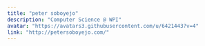 ```yaml
---
title: "peter soboyejo"
description: "Computer Science @ WPI"
avatar: "https://avatars3.githubusercontent.com/u/6421443?v=4"
link: "http://petersoboyejo.com/"
---
```

